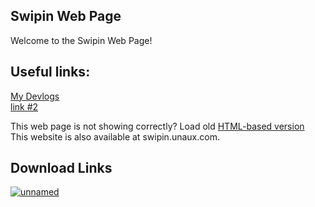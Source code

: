 ## Swipin Web Page
Welcome to the Swipin Web Page!

## Useful links:

[My Devlogs](https://github.com/RTX3080Ti-Official/swipin/tree/dd2984b38b7440bbf8f3739e35788dc53c26e8e0/devlogs)\
[link #2]()


This web page is not showing correctly? Load old [HTML-based version](https://rtx3080ti-official.github.io/swipin/html/index.html)\
This website is also available at swipin.unaux.com.

## Download Links

[![unnamed](https://github.com/user-attachments/assets/1bc9feeb-ac69-4950-9847-8b682dc863e7)](https://github.com/RTX3080Ti-Official/swipin/releases)
